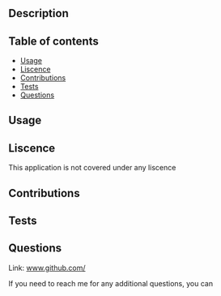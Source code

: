 
# 



## Description



## Table of contents

+ [Usage](#usage)
+ [Liscence](#liscence)
+ [Contributions](#contributions)
+ [Tests](#tests)
+ [Questions](#questions)

## Usage



## Liscence

This application is not covered under any liscence

## Contributions



## Tests



## Questions

Link: www.github.com/

If you need to reach me for any additional questions, you can [](mailto:)
  